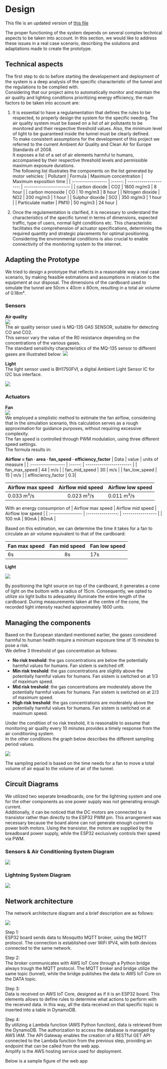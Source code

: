 # Design

This file is an updated version of [this file](/docs/second_delivery/Design.md)

The proper functioning of the system depends on several complex technical aspects to be taken into account. In this section, we would like to address these issues in a real case scenario, describing the solutions and adaptations made to create the prototype.

## Technical aspects

The first step to do to before starting the developement and deployment of the system is a deep analysis of the specific characteristic of the tunnel and the regulations to be complied with.  
Considering that our project aims to automatically monitor and maintain the air quality and lighting conditions prioritizing energy efficiency, the main factors to be taken into account are:

1. It is essential to have a regulamentation that defines the rules to be respected, to properly design the system for the specific needing. The air quality system must be based on a list of air pollutants to be monitored and their respective threshold values. Also, the minimum level of light to be guaranteed inside the tunnel must be clearly defined.  
    To make consistent assumptions for the development of this project we referred to the current Ambient Air Quality and Clean Air for Europe Standards of 2008.  
    It exposes a list of a set of air elements harmful to humans, accompanied by their respective threshold levels and permissible maximum exposure durations.  
    The following list illustrates the components on the list generated by motor vehicles:
   | Pollutant | Formula | Maximum concentration | Maximum exposition time |
   | :----------------- | :-----: | --------------------: | ----------------------- |
   | carbon dioxide | CO2 | 1800 mg/m3 | 8 hour |
   | carbon monoxide | CO | 10 mg/m3 | 8 hour |
   | Nitrogen dioxide | NO2 | 200 mg/m3 | 1 hour |
   | Sulphur dioxide | SO2 | 350 mg/m3 | 1 hour |
   | Particulate matter | PM10 | 50 mg/m3 | 24 hour |

2. Once the regulamentation is clarified, it is necessary to understand the characteristics of the specific tunnel in terms of dimensions, expected traffic, type of users, normal light conditions etc.
   This characteristic facilitates the comprehension of actuator specifications, determining the required quantity and strategic placements for optimal positioning.  
   Considering the environmental conditions is also crucial to enable connectivity of the monitoring system to the internet.

## Adapting the Prototype

We tried to design a prototype that reflects in a reasonable way a real case scenario, by making feasible estimations and assumptions in relation to the equipment at our disposal.
The dimensions of the cardboard used to simulate the tunnel are 50cm x 40cm x 80cm, resulting in a total air volume of 0.18m³.

### Sensors

**Air quality**  
![](/docs/src/images/sensors_and_actuators/air_quality_sensor.jpg)  
The air quality sensor used is MQ-135 GAS SENSOR, suitable for detecting CO and CO2.  
This sensor vary the value of the R0 resistance depending on the concentrations of the various gases.  
The standard sensitivity characteristics of the MQ-135 sensor to different gases are illustrated below:
![](/docs/src/images/sensors_and_actuators/air_quality_sensor_graph.JPG)

**Light**  
The light sensor used is BH1750FVI, a digital Ambient Light Sensor IC for I2C bus interface.

![](/docs/src/images/sensors_and_actuators/light_sensor.jpg)

### Actuators

**Fan**  
![](/docs/src/images/sensors_and_actuators/fan.JPG)  
We employed a simplistic method to estimate the fan airflow, considering that in the simulation scenario, this calculation serves as a rough approximation for guidance purposes, without requiring excessive complexity.  
The fan speed is controlled through PWM modulation, using three different speed settings.  
The formula results in:

**Airflow = fan · area · fan_speed · efficiency_factor**
| Data | value | units of measure |
| :----------------- | :-----: | ----------------------- |
| fan_max_speed | 44 | m/s |
| fan_mid_speed | 30 | m/s |
| fan_low_speed | 15 | m/s |
| effinciency_factor | 0.3|

| Airflow max speed | Airflow mid speed | Airflow low speed |
| :---------------- | :---------------: | ----------------- |
| 0.033 m³/s        |    0.023 m³/s     | 0.011 m³/s        |

With an energy consumprion of
| Airflow max speed | Airflow mid speed | Airflow low speed |
| :---------------- | :---------------: | ----------------- |
| 100 mA | 90mA | 80mA |

Based on this estimation, we can determine the time it takes for a fan to circulate an air volume equivalent to that of the cardboard:

| Fan max speed | Fan mid speed | Fan low speed |
| :------------ | :-----------: | ------------- |
| 6s            |      8s       | 17s           |

**Light**

![](/docs/src/images/sensors_and_actuators/light.jpg)

By positioning the light source on top of the cardboard, it generates a cone of light on the bottom with a radius of 15cm. Consequently, we opted to utilize six light bulbs to adequately illuminate the entire length of the cardboard. During measurements taken at the centre of the cone, the recorded light intensity reached approximately 1600 units.

## Managing the components

Based on the European standard mentioned earlier, the gases considered harmful to human health require a minimum exposure time of 15 minutes to pose a risk.  
We define 3 threshold of gas concentration as follows:

- **No risk treshold**: the gas concentrations are below the potentially harmful values for humans. Fan sistem is switched off.
- **Min risk treshold**: the gas concentrations are slightly above the potentially harmful values for humans. Fan sistem is switched on at 1/3 of maximum speed.
- **Mid risk treshold**: the gas concentrations are moderately above the potentially harmful values for humans. Fan sistem is switched on at 2/3 of maximum speed.
- **High risk treshold**: the gas concentrations are moderately above the potentially harmful values for humans. Fan sistem is switched on at maximum speed.

Under the condition of no risk treshold, it is reasonable to assume that monitoring air quality every 10 minutes provides a timely response from the air conditioning system.  
In the other conditions the graph below describes the different sampling period values.

![](/docs/src/images/schemas/tresholds.JPG)

The sampling period is based on the time needs for a fan to move a total volume of air equal to the volume of air of the tunnel.

## Circuit Diagrams

We utilized two separate breadboards, one for the lightning system and one for the other components as one power supply was not generating enough current.  
Additionally, it can be noticed that the DC motors are connected to a transistor rather than directly to the ESP32 PWM pin. This arrangement was necessary because the board alone can not generate enough current to power both motors. Using the transistor, the motors are supplied by the breadboard power supply, while the ESP32 exclusively controls their speed via PWM.

### Sensors & Air Conditioning System Diagram

![](/docs/src/images/electric_schemas/sensors_electric_schema.png)

### Lightning System Diagram

![](/docs/src/images/electric_schemas/lights_electric_schema.png)

## Network architecture

The network architecture diagram and a brief description are as follows:

![](/docs/src/images/schemas/network_architecture.jpg)

Step 1:  
ESP32 board sends data to Mosquitto MQTT broker, using the MQTT protocol. The connection is established over WiFi IPV4, with both devices connected to the same network.

Step 2:  
The broker communicates with AWS IoT Core through a Python bridge always trough the MQTT protocol. The MQTT broker and bridge utilize the same topic (tunnel), while the bridge publishes the data to AWS IoT Core on the DATA topic.

Step 3:  
Data is received on AWS IoT Core, designed as if it is an ESP32 board. This elements allows to define rules to determine what actions to perform with the received data. In this way, all the data received on that specific topic is inserted into a table in DynamoDB.

Step 4:  
By utilizing a Lambda function (AWS Python function), data is retrieved from the DynamoDB. The authorization to access the database is managed by AWS IAM. The API Gateway enables the creation of a RESTful GET API connected to the Lambda function from the previous step, providing an endpoint that can be called from the web app.  
Amplify is the AWS hosting service used for deployment.

Below is a sample figure of the web app
